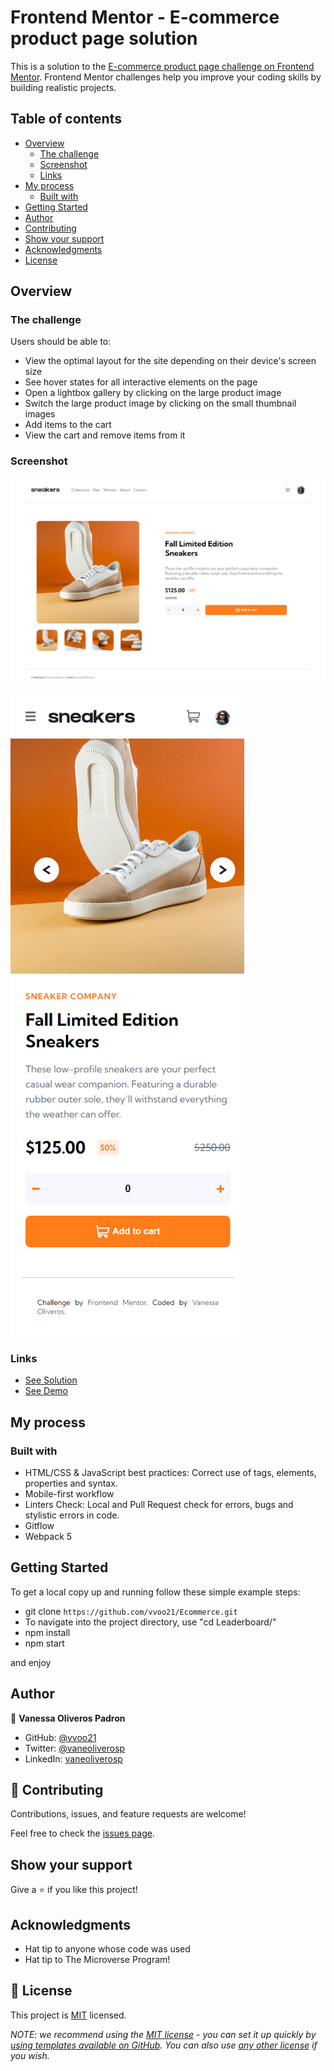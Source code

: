 # Frontend Mentor - E-commerce product page solution

This is a solution to the [E-commerce product page challenge on Frontend Mentor](https://www.frontendmentor.io/challenges/ecommerce-product-page-UPsZ9MJp6). Frontend Mentor challenges help you improve your coding skills by building realistic projects.

## Table of contents

- [Overview](#overview)
  - [The challenge](#the-challenge)
  - [Screenshot](#screenshot)
  - [Links](#links)
- [My process](#my-process)
  - [Built with](#built-with)
- [Getting Started](#getting-started)
- [Author](#author)
- [Contributing](#contributing)
- [Show your support](#show-your-support)
- [Acknowledgments](#acknowledgments) 
- [License](#license)

## Overview

### The challenge

Users should be able to:

- View the optimal layout for the site depending on their device's screen size
- See hover states for all interactive elements on the page
- Open a lightbox gallery by clicking on the large product image
- Switch the large product image by clicking on the small thumbnail images
- Add items to the cart
- View the cart and remove items from it

### Screenshot

![Desktop Version](./src/images/desktop-version.png)

![Mobile Version](./src/images/mobile-version.png)

### Links

- [See Solution](https://github.com/vvoo21/Ecommerce)
- [See Demo](https://vvoo21.github.io/Leaderboard/dist/)

## My process

### Built with

- HTML/CSS & JavaScript best practices: Correct use of tags, elements, properties and syntax.
- Mobile-first workflow
- Linters Check: Local and Pull Request check for errors, bugs and stylistic errors in code.
- Gitflow
- Webpack 5

## Getting Started

To get a local copy up and running follow these simple example steps:

- git clone `https://github.com/vvoo21/Ecommerce.git`
- To navigate into the project directory, use "cd Leaderboard/"
- npm install
- npm start

and enjoy

## Author

👤 **Vanessa Oliveros Padron**

- GitHub: [@vvoo21](https://github.com/vvoo21)
- Twitter: [@vaneoliverosp](https://twitter.com/vaneoliverosp)
- LinkedIn: [vaneoliverosp](https://www.linkedin.com/in/vaneoliverosp/)

## 🤝 Contributing

Contributions, issues, and feature requests are welcome!

Feel free to check the [issues page](../../issues/).

## Show your support

Give a ⭐️ if you like this project!

## Acknowledgments

- Hat tip to anyone whose code was used
- Hat tip to The Microverse Program!

## 📝 License

This project is [MIT](./LICENSE) licensed.

_NOTE: we recommend using the [MIT license](https://choosealicense.com/licenses/mit/) - you can set it up quickly by [using templates available on GitHub](https://docs.github.com/en/communities/setting-up-your-project-for-healthy-contributions/adding-a-license-to-a-repository). You can also use [any other license](https://choosealicense.com/licenses/) if you wish._
